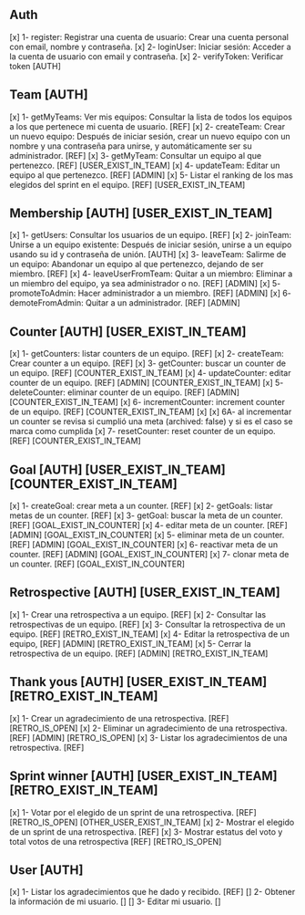 ## Auth

[x] 1- register: Registrar una cuenta de usuario: Crear una cuenta personal con email, nombre y contraseña.
[x] 2- loginUser: Iniciar sesión: Acceder a la cuenta de usuario con email y contraseña.
[x] 2- verifyToken: Verificar token [AUTH]

## Team [AUTH]

[x] 1- getMyTeams: Ver mis equipos: Consultar la lista de todos los equipos a los que pertenece mi cuenta de usuario. [REF]
[x] 2- createTeam: Crear un nuevo equipo: Después de iniciar sesión, crear un nuevo equipo con un nombre y una contraseña para unirse, y automáticamente ser su administrador. [REF]
[x] 3- getMyTeam: Consultar un equipo al que pertenezco. [REF] [USER_EXIST_IN_TEAM]
[x] 4- updateTeam: Editar un equipo al que pertenezco. [REF] [ADMIN]
[x] 5- Listar el ranking de los mas elegidos del sprint en el equipo. [REF] [USER_EXIST_IN_TEAM]

## Membership [AUTH] [USER_EXIST_IN_TEAM]

[x] 1- getUsers: Consultar los usuarios de un equipo. [REF]
[x] 2- joinTeam: Unirse a un equipo existente: Después de iniciar sesión, unirse a un equipo usando su id y contraseña de unión. [AUTH]
[x] 3- leaveTeam: Salirme de un equipo: Abandonar un equipo al que pertenezco, dejando de ser miembro. [REF]
[x] 4- leaveUserFromTeam: Quitar a un miembro: Eliminar a un miembro del equipo, ya sea administrador o no. [REF] [ADMIN]
[x] 5- promoteToAdmin: Hacer administrador a un miembro. [REF] [ADMIN]
[x] 6- demoteFromAdmin: Quitar a un administrador. [REF] [ADMIN]

## Counter [AUTH] [USER_EXIST_IN_TEAM]

[x] 1- getCounters: listar counters de un equipo. [REF]
[x] 2- createTeam: Crear counter a un equipo. [REF]
[x] 3- getCounter: buscar un counter de un equipo. [REF] [COUNTER_EXIST_IN_TEAM]
[x] 4- updateCounter: editar counter de un equipo. [REF] [ADMIN] [COUNTER_EXIST_IN_TEAM]
[x] 5- deleteCounter: eliminar counter de un equipo. [REF] [ADMIN] [COUNTER_EXIST_IN_TEAM]
[x] 6- incrementCounter: increment counter de un equipo. [REF] [COUNTER_EXIST_IN_TEAM]
[x] [x] 6A- al incrementar un counter se revisa si cumplió una meta (archived: false) y si es el caso se marca como cumplida
[x] 7- resetCounter: reset counter de un equipo. [REF] [COUNTER_EXIST_IN_TEAM]

## Goal [AUTH] [USER_EXIST_IN_TEAM] [COUNTER_EXIST_IN_TEAM]

[x] 1- createGoal: crear meta a un counter. [REF]
[x] 2- getGoals: listar metas de un counter. [REF]
[x] 3- getGoal: buscar la meta de un counter. [REF] [GOAL_EXIST_IN_COUNTER]
[x] 4- editar meta de un counter. [REF] [ADMIN] [GOAL_EXIST_IN_COUNTER]
[x] 5- eliminar meta de un counter. [REF] [ADMIN] [GOAL_EXIST_IN_COUNTER]
[x] 6- reactivar meta de un counter. [REF] [ADMIN] [GOAL_EXIST_IN_COUNTER]
[x] 7- clonar meta de un counter. [REF] [GOAL_EXIST_IN_COUNTER]

## Retrospective [AUTH] [USER_EXIST_IN_TEAM]

[x] 1- Crear una retrospectiva a un equipo. [REF]
[x] 2- Consultar las retrospectivas de un equipo. [REF]
[x] 3- Consultar la retrospectiva de un equipo. [REF] [RETRO_EXIST_IN_TEAM]
[x] 4- Editar la retrospectiva de un equipo, [REF] [ADMIN] [RETRO_EXIST_IN_TEAM]
[x] 5- Cerrar la retrospectiva de un equipo. [REF] [ADMIN] [RETRO_EXIST_IN_TEAM]

## Thank yous [AUTH] [USER_EXIST_IN_TEAM] [RETRO_EXIST_IN_TEAM]

[x] 1- Crear un agradecimiento de una retrospectiva. [REF] [RETRO_IS_OPEN]
[x] 2- Eliminar un agradecimiento de una retrospectiva. [REF] [ADMIN] [RETRO_IS_OPEN]
[x] 3- Listar los agradecimientos de una retrospectiva. [REF]

## Sprint winner [AUTH] [USER_EXIST_IN_TEAM] [RETRO_EXIST_IN_TEAM]

[x] 1- Votar por el elegido de un sprint de una retrospectiva. [REF] [RETRO_IS_OPEN] [OTHER_USER_EXIST_IN_TEAM]
[x] 2- Mostrar el elegido de un sprint de una retrospectiva. [REF]
[x] 3- Mostrar estatus del voto y total votos de una retrospectiva [REF] [RETRO_IS_OPEN]

## User [AUTH]

[x] 1- Listar los agradecimientos que he dado y recibido. [REF]
[] 2- Obtener la información de mi usuario. []
[] 3- Editar mi usuario. []
